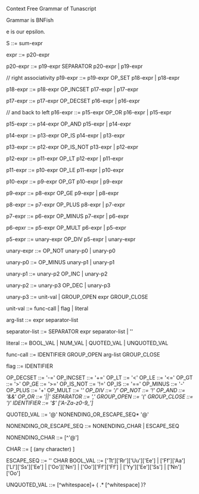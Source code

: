 Context Free Grammar of Tunascript

Grammar is BNFish

e is our epsilon.

S                      ::= sum-expr

expr                   ::= p20-expr

p20-expr               ::= p19-expr SEPARATOR p20-expr
                         | p19-expr

// right associativity
p19-expr                ::= p19-expr OP_SET p18-expr
                          | p18-expr

p18-expr                ::= p18-expr OP_INCSET p17-expr
                          | p17-expr

p17-expr                ::= p17-expr OP_DECSET p16-expr
                          | p16-expr

// and back to left
p16-expr                ::= p15-expr OP_OR p16-expr
                         |  p15-expr

p15-expr                ::= p14-expr OP_AND p15-expr
                         |  p14-expr

p14-expr                ::= p13-expr OP_IS p14-expr
                          | p13-expr

p13-expr               ::= p12-expr OP_IS_NOT p13-expr
                          | p12-expr

p12-expr                ::= p11-expr OP_LT p12-expr
                          | p11-expr

p11-expr                ::= p10-expr OP_LE p11-expr
                          | p10-expr

p10-expr                ::= p9-expr OP_GT p10-expr
                          | p9-expr

p9-expr                 ::= p8-expr OP_GE p9-expr
                          | p8-expr

p8-expr                ::= p7-expr OP_PLUS p8-expr
                          | p7-expr

p7-expr                ::= p6-expr OP_MINUS p7-expr
                         | p6-expr

p6-epxr                ::= p5-expr OP_MULT p6-expr
                         | p5-expr

p5-expr                ::= unary-expr OP_DIV p5-expr
                        | unary-expr

unary-expr             ::= OP_NOT unary-p0
                         | unary-p0
                         
unary-p0               ::= OP_MINUS unary-p1
                         | unary-p1

unary-p1               ::= unary-p2 OP_INC
                         | unary-p2

unary-p2               ::= unary-p3 OP_DEC
                         | unary-p3

unary-p3               ::= unit-val
                         | GROUP_OPEN expr GROUP_CLOSE

unit-val               ::= func-call
                         | flag
                         | literal

arg-list               ::= expr separator-list

separator-list         ::= SEPARATOR expr separator-list
                         | ''

literal                ::= BOOL_VAL
                         | NUM_VAL
                         | QUOTED_VAL
                         | UNQUOTED_VAL

func-call              ::= IDENTIFIER GROUP_OPEN arg-list GROUP_CLOSE

flag                   ::= IDENTIFIER


OP_DECSET       ::= '-='
OP_INCSET       ::= '+='
OP_LT           ::= '<'
OP_LE           ::= '<='
OP_GT           ::= '>'
OP_GE           ::= '>='
OP_IS_NOT       ::= '!='
OP_IS           ::= '=='
OP_MINUS        ::= '-'
OP_PLUS         ::= '+'
OP_MULT         ::= '*'
OP_DIV          ::= '/'
OP_NOT          ::= '!'
OP_AND          ::= '&&'
OP_OR           ::= '||'
SEPARATOR       ::= ','
GROUP_OPEN      ::= '('
GROUP_CLOSE     ::= ')'
IDENTIFIER      ::= '$' ['A-Za-z0-9_']*

QUOTED_VAL      ::= '@' NONENDING_OR_ESCAPE_SEQ* '@'

NONENDING_OR_ESCAPE_SEQ  ::= NONENDING_CHAR
                           | ESCAPE_SEQ

NONENDING_CHAR ::= [^'@\']

CHAR            ::= [ (any character) ]

ESCAPE_SEQ      ::= '\' CHAR
BOOL_VAL        ::= ['Tt']['Rr']['Uu']['Ee']
                  | ['Ff']['Aa']['Ll']['Ss']['Ee']
                  | ['Oo']['Nn']
                  | ['Oo']['Ff']['Ff']
                  | ['Yy']['Ee']['Ss']
                  | ['Nn']['Oo']

UNQUOTED_VAL    ::= [^whitespace]+ ( .* [^whitespace] )?

